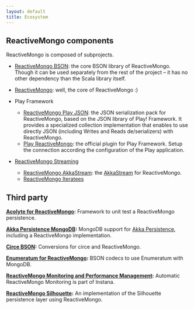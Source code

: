 ```yaml
---
layout: default
title: Ecosystem
---
```


## ReactiveMongo components

ReactiveMongo is composed of subprojects.

* [ReactiveMongo BSON](./releases/{{site.latest_major_release}}/documentation/bson/overview.html): the core BSON library of ReactiveMongo. Though it can be used separately from the rest of the project – it has no other dependency than the Scala library itself.

* [ReactiveMongo](./releases/{{site.latest_major_release}}/documentation/): well, the core of ReactiveMongo :)

* Play Framework
  - [ReactiveMongo Play JSON](./releases/{{site.latest_major_release}}/documentation/json/overview.html): the JSON serialization pack for ReactiveMongo, based on the JSON library of Play! Framework. It provides a specialized collection implementation that enables to use directly JSON (including Writes and Reads de/serializers) with ReactiveMongo.
  - [Play ReactiveMongo](./releases/{{site.latest_major_release}}/documentation/tutorial/play.html): the official plugin for Play Framework. Setup the connection according the configuration of the Play application.

* [ReactiveMongo Streaming](./releases/{{site.latest_major_release}}/documentation/tutorial/streaming.html)
  - [ReactiveMongo AkkaStream](./releases/{{site.latest_major_release}}/documentation/tutorial/streaming.html#akka-stream): the [AkkaStream](http://doc.akka.io/docs/akka/2.5/scala/stream/index.html) for ReactiveMongo.
  - [ReactiveMongo Iteratees](./releases/{{site.latest_major_release}}/documentation/tutorial/streaming.html#play-iteratees)

## Third party

**[Acolyte for ReactiveMongo](http://acolyte.eu.org/reactive-mongo/):** 
Framework to unit test a ReactiveMongo persistence.

**[Akka Persistence MongoDB](https://github.com/scullxbones/akka-persistence-mongo):** 
MongoDB support for [Akka Persistence](https://doc.akka.io/docs/akka/current/persistence.html), including a ReactiveMongo implementation.

**[Circe BSON](https://github.com/circe/circe-bson):**
Conversions for circe and ReactiveMongo.

**[Enumeratum for ReactiveMongo](https://github.com/lloydmeta/enumeratum/#reactivemongo-bson):**
BSON codecs to use Enumeratum with MongoDB.

**[ReactiveMongo Monitoring and Performance Management](https://www.instana.com/supported-technologies/reactivemongo-monitoring/):**
Automatic ReactiveMongo Monitoring is part of Instana.

**[ReactiveMongo Silhouette](https://github.com/mohiva/play-silhouette-persistence-reactivemongo):** 
An implementation of the Silhouette persistence layer using ReactiveMongo.
